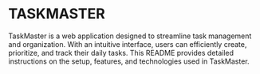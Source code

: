 # TASKMASTER

TaskMaster is a web application designed to streamline task management and organization. With an intuitive interface, users can efficiently create, prioritize, and track their daily tasks. This README provides detailed instructions on the setup, features, and technologies used in TaskMaster.
